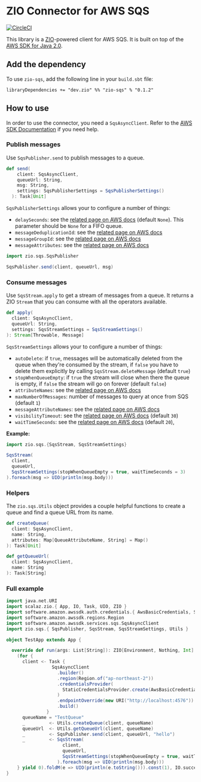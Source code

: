 # ZIO Connector for AWS SQS

[![CircleCI](https://circleci.com/gh/zio/zio-sqs/tree/master.svg?style=svg)](https://circleci.com/gh/zio/zio-sqs/tree/master)

This library is a [ZIO](https://github.com/scalaz/scalaz-zio)-powered client for AWS SQS. It is built on top of the [AWS SDK for Java 2.0](https://docs.aws.amazon.com/sdk-for-java/v2/developer-guide/basics.html).

## Add the dependency

To use `zio-sqs`, add the following line in your `build.sbt` file:

```
libraryDependencies += "dev.zio" %% "zio-sqs" % "0.1.2"
```

## How to use

In order to use the connector, you need a `SqsAsyncClient`. Refer to the [AWS SDK Documentation](https://docs.aws.amazon.com/sdk-for-java/v2/developer-guide/creating-clients.html) if you need help.

### Publish messages

Use `SqsPublisher.send` to publish messages to a queue.

```scala
def send(
    client: SqsAsyncClient,
    queueUrl: String,
    msg: String,
    settings: SqsPublisherSettings = SqsPublisherSettings()
  ): Task[Unit]
```

`SqsPublisherSettings` allows your to configure a number of things:

- `delaySeconds`: see the [related page on AWS docs](https://docs.aws.amazon.com/AWSSimpleQueueService/latest/SQSDeveloperGuide/sqs-message-timers.html) (default `None`). This parameter should be `None` for a FIFO queue.
- `messageDeduplicationId`: see the [related page on AWS docs](https://docs.aws.amazon.com/AWSSimpleQueueService/latest/SQSDeveloperGuide/using-messagededuplicationid-property.html)
- `messageGroupId`: see the [related page on AWS docs](https://docs.aws.amazon.com/AWSSimpleQueueService/latest/SQSDeveloperGuide/using-messagegroupid-property.html)
- `messageAttributes`: see the [related page on AWS docs](https://docs.aws.amazon.com/AWSSimpleQueueService/latest/SQSDeveloperGuide/sqs-message-attributes.html)

```scala
import zio.sqs.SqsPublisher

SqsPublisher.send(client, queueUrl, msg)
```

### Consume messages

Use `SqsStream.apply` to get a stream of messages from a queue. It returns a ZIO `Stream` that you can consume with all the operators available.

```scala
def apply(
  client: SqsAsyncClient,
  queueUrl: String,
  settings: SqsStreamSettings = SqsStreamSettings()
): Stream[Throwable, Message]
```

`SqsStreamSettings` allows your to configure a number of things:

- `autoDelete`: if `true`, messages will be automatically deleted from the queue when they're consumed by the stream, if `false` you have to delete them explicitly by calling `SqsStream.deleteMessage` (default `true`)
- `stopWhenQueueEmpty`: if `true` the stream will close when there the queue is empty, if `false` the stream will go on forever (default `false`)
- `attributeNames`: see the [related page on AWS docs](https://docs.aws.amazon.com/AWSSimpleQueueService/latest/APIReference/API_ReceiveMessage.html)
- `maxNumberOfMessages`: number of messages to query at once from SQS (default `1`)
- `messageAttributeNames`: see the [related page on AWS docs](https://docs.aws.amazon.com/AWSSimpleQueueService/latest/APIReference/API_ReceiveMessage.html)
- `visibilityTimeout`: see the [related page on AWS docs](https://docs.aws.amazon.com/AWSSimpleQueueService/latest/SQSDeveloperGuide/sqs-visibility-timeout.html) (default `30`)
- `waitTimeSeconds`: see the [related page on AWS docs](https://docs.aws.amazon.com/AWSSimpleQueueService/latest/SQSDeveloperGuide/sqs-long-polling.html) (default `20`),

**Example:**

```scala
import zio.sqs.{SqsStream, SqsStreamSettings}

SqsStream(
  client,
  queueUrl,
  SqsStreamSettings(stopWhenQueueEmpty = true, waitTimeSeconds = 3)
).foreach(msg => UIO(println(msg.body)))
```

### Helpers

The `zio.sqs.Utils` object provides a couple helpful functions to create a queue and find a queue URL from its name.

```scala
def createQueue(
  client: SqsAsyncClient,
  name: String,
  attributes: Map[QueueAttributeName, String] = Map()
): Task[Unit]

def getQueueUrl(
  client: SqsAsyncClient,
  name: String
): Task[String]
```

### Full example

```scala
import java.net.URI
import scalaz.zio.{ App, IO, Task, UIO, ZIO }
import software.amazon.awssdk.auth.credentials.{ AwsBasicCredentials, StaticCredentialsProvider }
import software.amazon.awssdk.regions.Region
import software.amazon.awssdk.services.sqs.SqsAsyncClient
import zio.sqs.{ SqsPublisher, SqsStream, SqsStreamSettings, Utils }

object TestApp extends App {

  override def run(args: List[String]): ZIO[Environment, Nothing, Int] =
    (for {
      client <- Task {
                 SqsAsyncClient
                   .builder()
                   .region(Region.of("ap-northeast-2"))
                   .credentialsProvider(
                     StaticCredentialsProvider.create(AwsBasicCredentials.create("key", "key"))
                   )
                   .endpointOverride(new URI("http://localhost:4576")) // point to localstack
                   .build()
               }
      queueName = "TestQueue"
      _         <- Utils.createQueue(client, queueName)
      queueUrl  <- Utils.getQueueUrl(client, queueName)
      _         <- SqsPublisher.send(client, queueUrl, "hello")
      _         <- SqsStream(
                     client,
                     queueUrl,
                     SqsStreamSettings(stopWhenQueueEmpty = true, waitTimeSeconds = 3)
                   ).foreach(msg => UIO(println(msg.body)))
    } yield 0).foldM(e => UIO(println(e.toString())).const(1), IO.succeed)
}
```
